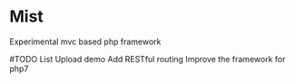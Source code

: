 # Mist
Experimental mvc based php framework

#TODO List
Upload demo
Add RESTful routing
Improve the framework for php7

